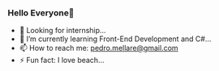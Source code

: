 ### Hello Everyone👋

- 🔭 Looking for internship...
- 🌱 I’m currently learning Front-End Development and C#...
- 📫 How to reach me: pedro.mellare@gmail.com
- ⚡ Fun fact: I love beach...
